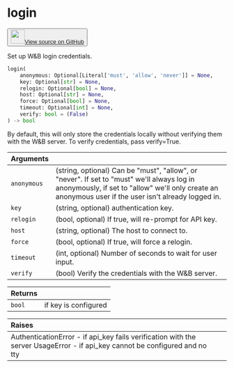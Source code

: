 # login

<p><button style={{display: 'flex', alignItems: 'center', backgroundColor: 'white', border: '1px solid #ddd', padding: '10px', borderRadius: '6px', cursor: 'pointer', boxShadow: '0 2px 3px rgba(0,0,0,0.1)', transition: 'all 0.3s'}}><a href='https://www.github.com/wandb/wandb/tree/7ed7055f5e3f2b6a01012d73fb58ca87483a903a/wandb/sdk/wandb_login.py#L46-L103' style={{fontSize: '1.2em', display: 'flex', alignItems: 'center'}}><img src='https://github.githubassets.com/images/modules/logos_page/GitHub-Mark.png' height='32px' width='32px' style={{marginRight: '10px'}}/>View source on GitHub</a></button></p>


Set up W&B login credentials.

```python
login(
    anonymous: Optional[Literal['must', 'allow', 'never']] = None,
    key: Optional[str] = None,
    relogin: Optional[bool] = None,
    host: Optional[str] = None,
    force: Optional[bool] = None,
    timeout: Optional[int] = None,
    verify: bool = (False)
) -> bool
```

By default, this will only store the credentials locally without
verifying them with the W&B server. To verify credentials, pass
verify=True.

| Arguments |  |
| :--- | :--- |
|  `anonymous` |  (string, optional) Can be "must", "allow", or "never". If set to "must" we'll always log in anonymously, if set to "allow" we'll only create an anonymous user if the user isn't already logged in. |
|  `key` |  (string, optional) authentication key. |
|  `relogin` |  (bool, optional) If true, will re-prompt for API key. |
|  `host` |  (string, optional) The host to connect to. |
|  `force` |  (bool, optional) If true, will force a relogin. |
|  `timeout` |  (int, optional) Number of seconds to wait for user input. |
|  `verify` |  (bool) Verify the credentials with the W&B server. |

| Returns |  |
| :--- | :--- |
|  `bool` |  if key is configured |

| Raises |  |
| :--- | :--- |
|  AuthenticationError - if api_key fails verification with the server UsageError - if api_key cannot be configured and no tty |
